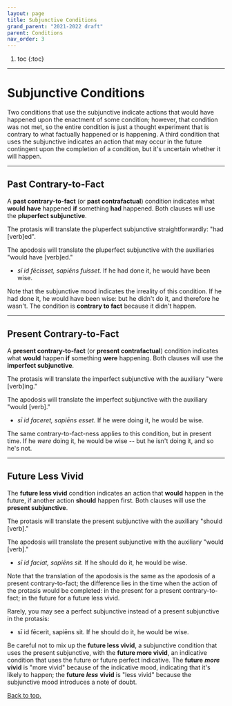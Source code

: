 ```yaml
---
layout: page
title: Subjunctive Conditions
grand_parent: "2021-2022 draft"
parent: Conditions
nav_order: 3
---
```


1. toc
{:toc}

***

# Subjunctive Conditions

Two conditions that use the subjunctive indicate actions that would have happened upon the enactment of some condition; however, that condition was not met, so the entire condition is just a thought experiment that is contrary to what factually happened or is happening. A third condition that uses the subjunctive indicates an action that may occur in the future contingent upon the completion of a condition, but it's uncertain whether it will happen.

***

## Past Contrary-to-Fact

A **past contrary-to-fact** (or **past contrafactual**) condition indicates what **would have** happened **if** something **had** happened. Both clauses will use the **pluperfect subjunctive**.

The protasis will translate the pluperfect subjunctive straightforwardly: "had [verb]ed".

The apodosis will translate the pluperfect subjunctive with the auxiliaries "would have [verb]ed."

- *sī id fēcisset, sapiēns fuisset.* If he had done it, he would have been wise.

Note that the subjunctive mood indicates the irreality of this condition. If he had done it, he would have been wise: but he didn't do it, and therefore he wasn't. The condition is **contrary to fact** because it didn't happen.

***

## Present Contrary-to-Fact

A **present contrary-to-fact** (or **present contrafactual**) condition indicates what **would** happen **if** something **were** happening. Both clauses will use the **imperfect subjunctive**.

The protasis will translate the imperfect subjunctive with the auxiliary "were [verb]ing."

The apodosis will translate the imperfect subjunctive with the auxiliary "would [verb]."

- *sī id faceret, sapiēns esset.* If he were doing it, he would be wise.

The same contrary-to-fact-ness applies to this condition, but in present time. If he *were* doing it, he would be wise -- but he isn't doing it, and so he's not.

***

## Future Less Vivid

The **future less vivid** condition indicates an action that **would** happen in the future, if another action **should** happen first. Both clauses will use the **present subjunctive**.

The protasis will translate the present subjunctive with the auxiliary "should [verb]."

The apodosis will translate the present subjunctive with the auxiliary "would [verb]."

- *sī id faciat, sapiēns sit.* If he should do it, he would be wise.

Note that the translation of the apodosis is the same as the apodosis of a present contrary-to-fact; the difference lies in the time when the action of the protasis would be completed: in the present for a present contrary-to-fact; in the future for a future less vivid.

Rarely, you may see a perfect subjunctive instead of a present subjunctive in the protasis:

- sī id fēcerit, sapiēns sit. If he should do it, he would be wise.

Be careful not to mix up the **future less vivid**, a subjunctive condition that uses the present subjunctive, with the **future more vivid**, an indicative condition that uses the future or future perfect indicative. The **future** ***more*** **vivid** is "more vivid" because of the indicative mood, indicating that it's likely to happen; the **future** ***less*** **vivid** is "less vivid" because the subjunctive mood introduces a note of doubt.

[Back to top.](#top)

